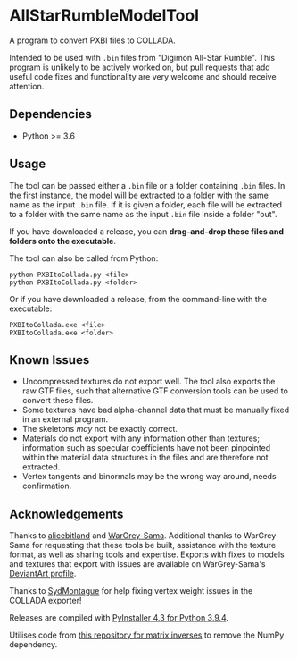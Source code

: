 # AllStarRumbleModelTool
A program to convert PXBI files to COLLADA.

Intended to be used with `.bin` files from "Digimon All-Star Rumble".
This program is unlikely to be actively worked on, but pull requests that add useful code fixes and functionality are very welcome and should receive attention.

## Dependencies
- Python >= 3.6

## Usage
The tool can be passed either a `.bin` file or a folder containing `.bin` files. In the first instance, the model will be extracted to a folder with the same name as the input `.bin` file. If it is given a folder, each file will be extracted to a folder with the same name as the input `.bin` file inside a folder "out".

If you have downloaded a release, you can **drag-and-drop these files and folders onto the executable**.

The tool can also be called from Python:
```
python PXBItoCollada.py <file>
python PXBItoCollada.py <folder>
```

Or if you have downloaded a release, from the command-line with the executable:
```
PXBItoCollada.exe <file>
PXBItoCollada.exe <folder>
```

## Known Issues
- Uncompressed textures do not export well. The tool also exports the raw GTF files, such that alternative GTF conversion tools can be used to convert these files.
- Some textures have bad alpha-channel data that must be manually fixed in an external program.
- The skeletons _may_ not be exactly correct.
- Materials do not export with any information other than textures; information such as specular coefficients have not been pinpointed within the material data structures in the files and are therefore not extracted.
- Vertex tangents and binormals may be the wrong way around, needs confirmation.

## Acknowledgements
Thanks to [alicebitland](https://www.deviantart.com/alicebitland) and [WarGrey-Sama](https://www.deviantart.com/wargrey-sama). Additional thanks to WarGrey-Sama for requesting that these tools be built, assistance with the texture format, as well as sharing tools and expertise. Exports with fixes to models and textures that export with issues are available on WarGrey-Sama's [DeviantArt profile](https://www.deviantart.com/wargrey-sama).

Thanks to [SydMontague](https://github.com/SydMontague) for help fixing vertex weight issues in the COLLADA exporter!

Releases are compiled with [PyInstaller 4.3 for Python 3.9.4](https://www.pyinstaller.org/).

Utilises code from [this repository for matrix inverses](https://github.com/ThomIves/MatrixInverse) to remove the NumPy dependency.
